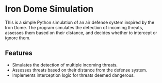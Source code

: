 # Iron Dome Simulation

This is a simple Python simulation of an air defense system inspired by the Iron Dome. The program simulates the detection of incoming threats, assesses them based on their distance, and decides whether to intercept or ignore them.

## Features

- Simulates the detection of multiple incoming threats.
- Assesses threats based on their distance from the defense system.
- Implements interception logic for threats deemed dangerous.
